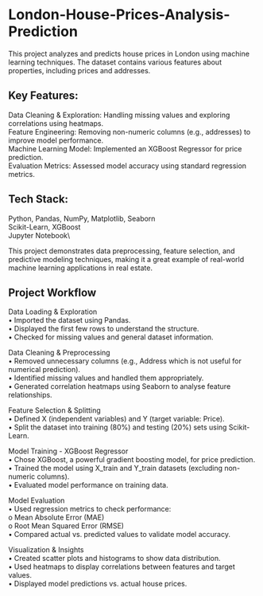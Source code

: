 # London-House-Prices-Analysis-Prediction

This project analyzes and predicts house prices in London using machine learning techniques. The dataset contains various features about properties, including prices and addresses.

<h2>Key Features:</h2>
  
Data Cleaning & Exploration: Handling missing values and exploring correlations using heatmaps.\
Feature Engineering: Removing non-numeric columns (e.g., addresses) to improve model performance.\
Machine Learning Model: Implemented an XGBoost Regressor for price prediction.\
Evaluation Metrics: Assessed model accuracy using standard regression metrics.

<h2>Tech Stack:</h2>

Python, Pandas, NumPy, Matplotlib, Seaborn\
Scikit-Learn, XGBoost\
Jupyter Notebook\

This project demonstrates data preprocessing, feature selection, and predictive modeling techniques, making it a great example of real-world machine learning applications in real estate.

<h2>Project Workflow</h2>

Data Loading & Exploration\
•	Imported the dataset using Pandas.\
•	Displayed the first few rows to understand the structure.\
•	Checked for missing values and general dataset information.

Data Cleaning & Preprocessing\
•	Removed unnecessary columns (e.g., Address which is not useful for numerical prediction).\
•	Identified missing values and handled them appropriately.\
•	Generated correlation heatmaps using Seaborn to analyse feature relationships.

Feature Selection & Splitting\
•	Defined X (independent variables) and Y (target variable: Price).\
•	Split the dataset into training (80%) and testing (20%) sets using Scikit-Learn.

Model Training - XGBoost Regressor\
•	Chose XGBoost, a powerful gradient boosting model, for price prediction.\
•	Trained the model using X_train and Y_train datasets (excluding non-numeric columns).\
•	Evaluated model performance on training data.

Model Evaluation\
•	Used regression metrics to check performance: \
o	Mean Absolute Error (MAE)\
o	Root Mean Squared Error (RMSE)\
•	Compared actual vs. predicted values to validate model accuracy.

Visualization & Insights\
•	Created scatter plots and histograms to show data distribution.\
•	Used heatmaps to display correlations between features and target values.\
•	Displayed model predictions vs. actual house prices.


